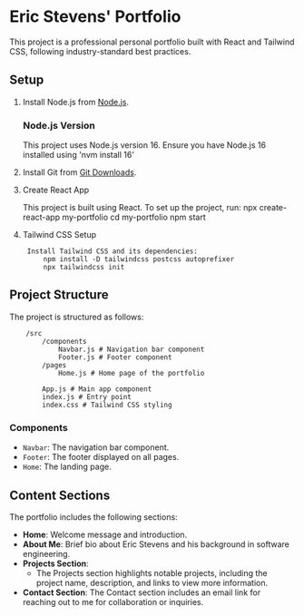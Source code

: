 # Eric Stevens' Portfolio

This project is a professional personal portfolio built with React and Tailwind CSS, following industry-standard best practices.

## Setup

1. Install Node.js from [Node.js](https://nodejs.org/).
    ### Node.js Version

    This project uses Node.js version 16. Ensure you have Node.js 16 installed using 'nvm install 16'

2. Install Git from [Git Downloads](https://git-scm.com/downloads).

3. Create React App

    This project is built using React. To set up the project, run:
        npx create-react-app my-portfolio
        cd my-portfolio
        npm start

4. Tailwind CSS Setup

        Install Tailwind CSS and its dependencies:
            npm install -D tailwindcss postcss autoprefixer
            npx tailwindcss init


## Project Structure

The project is structured as follows:
```
    /src 
        /components 
            Navbar.js # Navigation bar component 
            Footer.js # Footer component 
        /pages 
            Home.js # Home page of the portfolio 
        
        App.js # Main app component 
        index.js # Entry point 
        index.css # Tailwind CSS styling
```

### Components

- `Navbar`: The navigation bar component.
- `Footer`: The footer displayed on all pages.
- `Home`: The landing page.

## Content Sections

The portfolio includes the following sections:

- **Home**: Welcome message and introduction.
- **About Me**: Brief bio about Eric Stevens and his background in software engineering.
- **Projects Section**:
    - The Projects section highlights notable projects, including the project name, description, and links to view more information.
- **Contact Section**: The Contact section includes an email link for reaching out to me for collaboration or inquiries.

